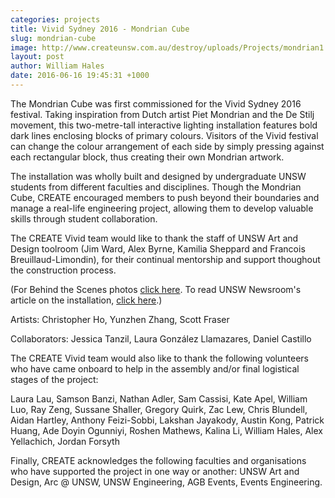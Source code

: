 ```yaml
---
categories: projects
title: Vivid Sydney 2016 - Mondrian Cube
slug: mondrian-cube
image: http://www.createunsw.com.au/destroy/uploads/Projects/mondrian1.jpeg
layout: post
author: William Hales
date: 2016-06-16 19:45:31 +1000
---
```


The Mondrian Cube was first commissioned for the Vivid Sydney 2016 festival. Taking inspiration from Dutch artist Piet Mondrian and the De Stilj movement, this two-metre-tall interactive lighting installation features bold dark lines enclosing blocks of primary colours. Visitors of the Vivid festival can change the colour arrangement of each side by simply pressing against each rectangular block, thus creating their own Mondrian artwork.

The installation was wholly built and designed by undergraduate UNSW students from different faculties and disciplines. Though the Mondrian Cube, CREATE encouraged members to push beyond their boundaries and manage a real-life engineering project, allowing them to develop valuable skills through student collaboration.

The CREATE Vivid team would like to thank the staff of UNSW Art and Design toolroom (Jim Ward, Alex Byrne, Kamilia Sheppard and Francois Breuillaud-Limondin), for their continual mentorship and support thoughout the construction process.

(For Behind the Scenes photos <a href="https://www.facebook.com/CreateUnsw/photos/?tab=album&album_id=590946197747506">click here</a>. To read UNSW Newsroom's article on the installation, <a href="http://newsroom.unsw.edu.au/news/students/student-group-create-lights-vivid-mondrian-cube">click here</a>.)

Artists: Christopher Ho, Yunzhen Zhang, Scott Fraser

Collaborators: Jessica Tanzil, Laura González Llamazares, Daniel Castillo


The CREATE Vivid team would also like to thank the following volunteers who have came onboard to help in the assembly and/or final logistical stages of the project:

Laura Lau, Samson Banzi, Nathan Adler, Sam Cassisi, Kate Apel, William Luo, Ray Zeng, Sussane Shaller, Gregory Quirk, Zac Lew, Chris Blundell, Aidan Hartley, Anthony Feizi-Sobbi, Lakshan Jayakody, Austin Kong, Patrick Huang, Ade Doyin Ogunniyi, Roshen Mathews, Kalina Li, William Hales, Alex Yellachich, Jordan Forsyth

Finally, CREATE acknowledges the following faculties and organisations who have supported the project in one way or another: UNSW Art and Design, Arc @ UNSW, UNSW Engineering, AGB Events, Events Engineering.
